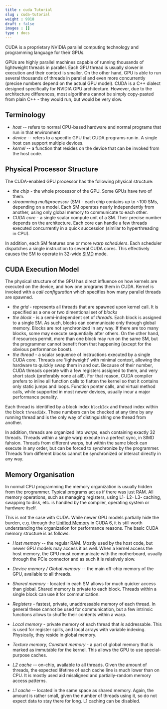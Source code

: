 ```yaml
---
title : cuda Tutorial
slug : cuda-tutorial
weight : 9918
draft : false
images : []
type : docs
---
```


CUDA is a proprietary NVIDIA parallel computing technology and programming language for their GPUs.

GPUs are highly parallel machines capable of running thousands of lightweight threads in parallel.
Each GPU thread is usually slower in execution and their context is smaller. On the other hand, GPU is able to run several thousands of threads in parallel and even more concurrently (precise numbers depend on the actual GPU model).
CUDA is a C++ dialect designed specifically for NVIDIA GPU architecture. However, due to the architecture differences, most algorithms cannot be simply copy-pasted from plain C++ - they would run, but would be very slow.

## Terminology ##

- *host* -- refers to normal CPU-based hardware and normal programs that run in that environment
- *device* -- refers to a specific GPU that CUDA programs run in. A single host can support multiple devices.
- *kernel* -- a function that resides on the device that can be invoked from the host code.

## Physical Processor Structure ##

The CUDA-enabled GPU processor has the following physical structure:

- *the chip* - the whole processor of the GPU. Some GPUs have two of them.
- *streamming multiprocessor* (SM) - each chip contains up to ~100 SMs, depending on a model. Each SM operates nearly independently from another, using only global memory to communicate to each other.
- *CUDA core* - a single scalar compute unit of a SM. Their precise number depends on the architecture. Each core can handle a few threads executed concurrently in a quick succession (similar to hyperthreading in CPU).

In addition, each SM features one or more *warp schedulers*.
Each scheduler dispatches a single instruction to several CUDA cores.
This effectively causes the SM to operate in 32-wide [SIMD][1] mode.

## CUDA Execution Model ##

The physical structure of the GPU has direct influence on how kernels are executed on the device, and how one programs them in CUDA.
Kernel is invoked with a *call configuration* which specifies how many parallel threads are spawned.

- *the grid* - represents all threads that are spawned upon kernel call. It is specified as a one or two dimentional set of *blocks*
- *the block* - is a semi-independent set of *threads*. Each block is assigned to a single SM. As such, blocks can communicate only through global memory.
Blocks are not synchronized in any way. If there are too many blocks, some may execute sequentially after others.
On the other hand, if resources permit, more than one block may run on the same SM, but the programmer cannot benefit from that happening (except for the obvious performance boost).
- *the thread* - a scalar sequence of instructions executed by a single CUDA core. Threads are 'lightweight' with minimal context, allowing the hardware to quickly swap them in and out. Because of their number, CUDA threads operate with a few registers assigned to them, and very short stack (preferably none at all!).
For that reason, CUDA compiler prefers to inline all function calls to flatten the kernel so that it contains only static jumps and loops. Function ponter calls, and virtual method calls, while supported in most newer devices, usually incur a major performance penality.

Each thread is identified by a block index `blockIdx` and thread index within the block `threadIdx`.
These numbers can be checked at any time by any running thread and is the only way of distinguishing one thread from another.

In addition, threads are organized into *warps*, each containing exactly 32 threads.
Threads within a single warp execute in a perfect sync, in SIMD fahsion. 
Threads from different warps, but within the same block can execute in any order, but can be forced to synchronize by the programmer.
Threads from different blocks cannot be synchronized or interact directly in any way.

## Memory Organisation ##

In normal CPU programming the memory organization is usually hidden from the programmer.
Typical programs act as if there was just RAM. All memory operations, such as managing registers, using L1- L2- L3- caching, swapping to disk, etc. is handled by the compiler, operating system or hardware itself.

This is not the case with CUDA. While newer GPU models partially hide the burden, e.g. through the [Unified Memory][2] in CUDA 6, it is still worth understanding the organization for performance reasons.
The basic CUDA memory structure is as follows:

* *Host memory* -- the regular RAM. Mostly used by the host code, but newer GPU models may access it as well.
When a kernel access the host memory, the GPU must communicate with the motherboard, usually through the PCIe connector and as such it is relatively slow.
* *Device memory / Global memory* -- the main off-chip memory of the GPU, available to all threads.
* *Shared memory* - located in each SM allows for much quicker access than global. Shared memory is private to each block. Threads within a single block can use it for communication.
* *Registers* - fastest, private, unaddressable memory of each thread. In general these cannot be used for communication, but a few intrinsic functions allows to shuffle their contents within a warp.
* *Local memory* - private memory of each thread that *is* addressable. This is used for register spills, and local arrays with variable indexing. Physically, they reside in global memory.
* *Texture memory, Constant memory* - a part of global memory that is marked as immutable for the kernel. This allows the GPU to use special-purpose caches.
* *L2 cache* -- on-chip, available to all threads. Given the amount of threads, the expected lifetime of each cache line is much lower than on CPU.
It is mostly used aid misaligned and partially-random memory access patterns.
* *L1 cache* -- located in the same space as shared memory. Again, the amount is rather small, given the number of threads using it, so do not expect data to stay there for long. L1 caching can be disabled.


  [1]: https://en.wikipedia.org/wiki/SIMD
  [2]: https://devblogs.nvidia.com/parallelforall/unified-memory-in-cuda-6/

